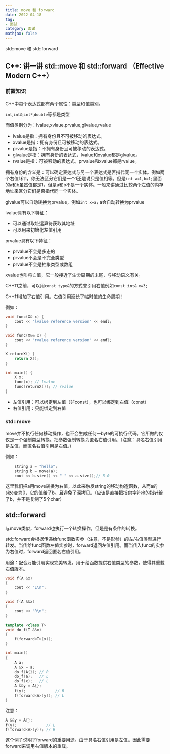 ```yaml
---
title: move 和 forward
date: 2022-04-18
tag: 
- 面试
category: 面试
mathjax: false
---
```

std::move 和 std::forward
<!--more-->


## C++: 讲一讲 std::move 和 std::forward （Effective Modern C++）

### 前置知识

C++中每个表达式都有两个属性：类型和值类别。

`int`,`int&`,`int*`,`double`等都是类型

而值类别分为：lvalue,xvlaue,prvalue,glvalue,rvalue

- lvalue是指：拥有身份且不可被移动的表达式。
- xvalue是指：拥有身份且可被移动的表达式。
- prvalue是指：不拥有身份且可被移动的表达式。
- glvalue是指：拥有身份的表达式，lvalue和xvalue都是glvalue。
- rvalue是指：可被移动的表达式。prvalue和xvalue都是rvalue。

拥有身份的含义是：可以确定表达式与另一个表达式是否指代同一个实体。例如两个右值1和1，你无法区分它们是一个1还是说只是值相等。但是`int a=1,b=1;`里面的a和b虽然值都是1，但是a和b不是一个实体。一般来讲通过比较两个左值的内存地址来区分它们是否指代同一个实体。

glvalue可以自动转换为prvalue，例如`int x=a;` a会自动转换为prvalue

lvalue具有以下特征：

- 可以通过取址运算符获取其地址
- 可以用来初始化左值引用

prvalue具有以下特征：

- prvalue不会是多态的
- prvalue不会是不完全类型
- prvalue不会是抽象类型或数组

xvalue也叫将亡值，它一般接近了生命周期的末尾，与移动语义有关。

C++11之前，可以用`const type&`的方式来引用右值例如`const int& x=3;`

C++11增加了右值引用。右值引用延长了临时值的生命周期！

例如：

```cpp
void func(X& x) {
    cout << "lvalue reference version" << endl;
}

void func(X&& x) {
    cout << "rvalue reference version" << endl;
}

X returnX() {
    return X();
}

int main() {
    X x;
    func(x); // lvalue
    func(returnX()); // rvalue
}
```

- 左值引用：可以绑定到左值（非const），也可以绑定到右值（const）
- 右值引用：只能绑定到右值

### std::move

move并不执行任何移动操作，也不会生成任何一byte的可执行代码。它所做的仅仅是一个强制类型转换。把参数强制转换为匿名右值引用。（注意：具名右值引用是左值，而匿名右值引用是右值。）

例如：

```cpp
    string a = "hello";
    string b = move(a);
    cout << b.size() << " " << a.size();// 5 0
```

这里我们把a用move转换为右值，以此来触发string的移动构造函数，从而a的size变为0，它的值给了b。且避免了深拷贝。（应该是直接把指向字符串的指针给了b，并不是复制了5个char）

## std::forward

与move类似，forward也执行一个转换操作，但是是有条件的转换。

std::forward会根据传递给func函数实参（注意，不是形参）的左/右值类型进行转发。当传给func函数左值实参时，forward返回左值引用。而当传入func的实参为右值时，forward返回匿名右值引用。

用途：配合万能引用实现完美转发。用于给函数提供右值类型的参数，使得其重载右值版本。

```cpp
void f(A &x)
{
    cout << "L\n";
}

void f(A &&x)
{
    cout << "R\n";
}

template <class T>
void do_f(T &&x)
{
    f(forward<T>(x));
}

int main()
{
    A a;
    A &x = a;
    do_f(A{}); // R
    do_f(a);   // L
    do_f(x);   // L
    A &&y = A{};
    f(y);             // R
    f(forward<A>(y)); // L
}
```

注意：

```cpp
A &&y = A{};
f(y);             // L
f(forward<A>(y)); // R
```

这个例子说明了forward的重要用途。由于具名右值引用是左值。因此需要forward来调用右值版本的重载。